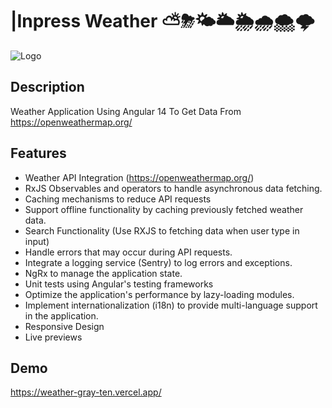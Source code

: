 
# |Inpress Weather ⛅⛈🌤🌥🌦🌧🌨🌩

![Logo](https://s8.uupload.ir/files/capture_ocq7.jpg)

    
## Description 

Weather Application Using Angular 14 To Get Data From https://openweathermap.org/

  
## Features

- Weather API Integration (https://openweathermap.org/)
- RxJS Observables and operators to handle asynchronous data fetching.
- Caching mechanisms to reduce API requests
- Support offline functionality by caching previously fetched weather data.
- Search Functionality (Use RXJS to fetching data when user type in input)
- Handle errors that may occur during API requests.
- Integrate a logging service (Sentry) to log errors and exceptions.
- NgRx to manage the application state.
- Unit tests using Angular's testing frameworks
- Optimize the application's performance by lazy-loading modules.
- Implement internationalization (i18n) to provide multi-language support in the application.
- Responsive Design
- Live previews


  
## Demo

https://weather-gray-ten.vercel.app/
